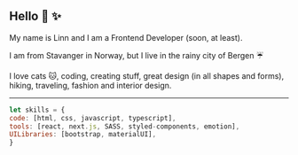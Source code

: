 ## Hello :yellow_heart: :sparkles:

My name is Linn and I am a Frontend Developer (soon, at least). 

I am from Stavanger in Norway, but I live in the rainy city of Bergen :umbrella:


I love cats :cat:, coding, creating stuff, great design (in all shapes and forms), hiking, traveling, fashion and interior design.



---



```javascript
let skills = {
code: [html, css, javascript, typescript],
tools: [react, next.js, SASS, styled-components, emotion],
UILibraries: [bootstrap, materialUI],
}
